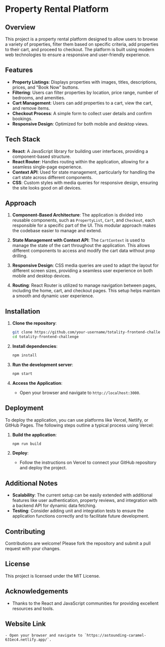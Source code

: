 # Property Rental Platform

## Overview

This project is a property rental platform designed to allow users to browse a variety of properties, filter them based on specific criteria, add properties to their cart, and proceed to checkout. The platform is built using modern web technologies to ensure a responsive and user-friendly experience.

## Features

- **Property Listings**: Displays properties with images, titles, descriptions, prices, and "Book Now" buttons.
- **Filtering**: Users can filter properties by location, price range, number of bedrooms, and amenities.
- **Cart Management**: Users can add properties to a cart, view the cart, and remove items.
- **Checkout Process**: A simple form to collect user details and confirm bookings.
- **Responsive Design**: Optimized for both mobile and desktop views.

## Tech Stack

- **React**: A JavaScript library for building user interfaces, providing a component-based structure.
- **React Router**: Handles routing within the application, allowing for a seamless single-page experience.
- **Context API**: Used for state management, particularly for handling the cart state across different components.
- **CSS**: Custom styles with media queries for responsive design, ensuring the site looks good on all devices.

## Approach

1. **Component-Based Architecture**: The application is divided into reusable components, such as `PropertyList`, `Cart`, and `Checkout`, each responsible for a specific part of the UI. This modular approach makes the codebase easier to manage and extend.

2. **State Management with Context API**: The `CartContext` is used to manage the state of the cart throughout the application. This allows different components to access and modify the cart data without prop drilling.

3. **Responsive Design**: CSS media queries are used to adapt the layout for different screen sizes, providing a seamless user experience on both mobile and desktop devices.

4. **Routing**: React Router is utilized to manage navigation between pages, including the home, cart, and checkout pages. This setup helps maintain a smooth and dynamic user experience.

## Installation

1. **Clone the repository**:
    ```bash
    git clone https://github.com/your-username/totality-frontend-challenge.git
    cd totality-frontend-challenge
    ```

2. **Install dependencies**:
    ```bash
    npm install
    ```

3. **Run the development server**:
    ```bash
    npm start
    ```

4. **Access the Application**:
    - Open your browser and navigate to `http://localhost:3000`.

## Deployment

To deploy the application, you can use platforms like Vercel, Netlify, or GitHub Pages. The following steps outline a typical process using Vercel:

1. **Build the application**:
    ```bash
    npm run build
    ```

2. **Deploy**:
    - Follow the instructions on Vercel to connect your GitHub repository and deploy the project.

## Additional Notes

- **Scalability**: The current setup can be easily extended with additional features like user authentication, property reviews, and integration with a backend API for dynamic data fetching.
- **Testing**: Consider adding unit and integration tests to ensure the application functions correctly and to facilitate future development.

## Contributing

Contributions are welcome! Please fork the repository and submit a pull request with your changes.

## License

This project is licensed under the MIT License.

## Acknowledgements

- Thanks to the React and JavaScript communities for providing excellent resources and tools.

## Website Link
    - Open your browser and navigate to `https://astounding-caramel-631ec4.netlify.app/`.